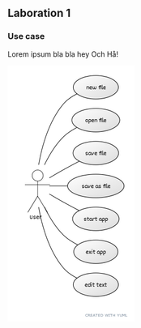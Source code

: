 ## **Laboration 1**

### Use case

Lorem ipsum bla bla hey Och Hå!

![usecase1](./UML/usecase1.png)

